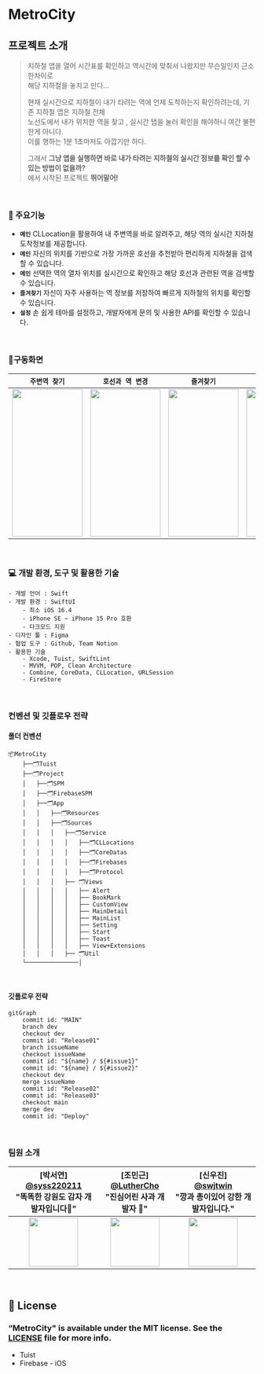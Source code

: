 # MetroCity


## 프로젝트 소개
> 지하철 앱을 열어 시간표를 확인하고 역시간에 맞춰서 나왔지만 무슨일인지 근소한차이로  
> 해당 지하철을 놓치고 만다…  
> 
> 현재 실시간으로 지하철이 내가 타려는 역에 언제 도착하는지 확인하려는데, 기존 지하철 앱은 지하철 전체  
> 노선도에서 내가 위치한 역을 찾고 , 실시간 탭을 눌러 확인을 해야하니 여간 불편한게 아니다.  
> 이를 행하는 1분 1초마저도 아깝기만 하다.  
> 
> 그래서 **그냥 앱을 실행하면 바로 내가 타려는 지하철의 실시간 정보를 확인 할 수 있는 방법이 없을까?**  
> 에서 시작된 프로젝트 **뛰어말어!**  

<br>

### 💫 주요기능
- **`메인`** CLLocation을 활용하여 내 주변역을 바로 알려주고, 해당 역의 실시간 지하철 도착정보를 제공합니다.
- **`메인`** 자신의 위치를 기반으로 가장 가까운 호선을 추천받아 편리하게 지하철을 검색할 수 있습니다.
- **`메인`** 선택한 역의 열차 위치를 실시간으로 확인하고 해당 호선과 관련된 역을 검색할 수 있습니다.
- **`즐겨찾기`** 자신이 자주 사용하는 역 정보를 저장하여 빠르게 지하철의 위치를 확인할 수 있습니다.
- **`설정`** 손 쉽게 테마를 설정하고, 개발자에게 문의 및 사용한 API를 확인할 수 있습니다.

<br>

### 📱구동화면
|**`주변역 찾기`**|**`호선과 역 변경`**|**`즐겨찾기`**|**`검색`**|**`다크모드`**|
|-------|-------|-------|-------|-------|
|<img src="https://github.com/MetroMates/metroCity/assets/110394722/a7c280d7-559f-4b31-87ff-4409a803b9cb" width="143" height="300">|<img src="https://github.com/MetroMates/metroCity/assets/110394722/f6926dd5-5727-4efc-861d-747de051e823" width="143" height="300">|<img src="https://github.com/MetroMates/metroCity/assets/110394722/e3da76e2-79e6-4c3a-942a-2119b4827a88" width="143" height="300">| <img src="https://github.com/MetroMates/metroCity/assets/110394722/4eab836b-4d00-4676-9746-cbfe1196ede8" width="143" height="300">|<img src = "https://github.com/MetroMates/metroCity/assets/110394722/027628eb-8888-4d91-84c7-4674f2bb8037" width="143" height="300" >|

<br>

### 💻 개발 환경, 도구 및 활용한 기술

```
- 개발 언어 : Swift
- 개발 환경 : SwiftUI
    - 최소 iOS 16.4
    - iPhone SE ~ iPhone 15 Pro 호환
    - 다크모드 지원
- 디자인 툴 : Figma
- 협업 도구 : Github, Team Notion
- 활용한 기술
    - Xcode, Tuist, SwiftLint
    - MVVM, POP, Clean Architecture
    - Combine, CoreData, CLLocation, URLSession
    - FireStore
```
<br>

### 컨벤션 및 깃플로우 전략
#### 폴더 컨벤션

```
📦MetroCity
    ├──🗂️Tuist
    ├──🗂️Project
    │   ├──🗂️SPM
    │   ├──🗂️FirebaseSPM
    │   ├──🗂️App
    │   │   ├──🗂️Resources
    │   │   ├──🗂️Sources
    │   │   │   ├──🗂️Service
    │   │   │   │   ├──🗂️CLLocations
    │   │   │   │   ├──🗂️CoreDatas
    │   │   │   │   ├──🗂️Firebases
    │   │   │   │   ├──🗂️Protocol
    │   │   │   ├── 🗂️Views
    │   │   │   │   ├── Alert
    │   │   │   │   ├── BookMark
    │   │   │   │   ├── CustomView
    │   │   │   │   ├── MainDetail
    │   │   │   │   ├── MainList
    │   │   │   │   ├── Setting
    │   │   │   │   ├── Start
    │   │   │   │   ├── Toast
    │   │   │   │   ├── View+Extensions
    │   │   │   ├── 🗂️Util
    └───────────────│
```
<br>

#### 깃플로우 전략
```mermaid
gitGraph
    commit id: "MAIN"
    branch dev
    checkout dev
    commit id: "Release01"
    branch issueName
    checkout issueName
    commit id: "${name} / ${#issue1}"
    commit id: "${name} / ${#issue2}"
    checkout dev
    merge issueName
    commit id: "Release02"
    commit id: "Release03"
    checkout main
    merge dev
    commit id: "Deploy"
```

<br>

### 팀원 소개
<div align="center">  

|[박서연]<br/> [@syss220211](https://github.com/syss220211)<br/> "똑똑한 강원도 감자 개발자입니다🥔" | [조민근]<br/> [@LutherCho](https://github.com/LutherCho)<br/> "진심어린 사과 개발자 🍎" | [신우진]<br/> [@swjtwin](https://github.com/swjtwin) <br/> "깡과 총이있어 강한 개발자입니다." |
| :--------------------------------------------: | :----------------------------------------: | :--------------------------------------: | 
| <img src="https://avatars.githubusercontent.com/u/110394722?v=4" width="100" height="100"> | <img src="https://avatars.githubusercontent.com/u/127810279?v=4" width="100" height="100"> | <img src="https://avatars.githubusercontent.com/u/37550637?v=4" width="100" height="100"> |  

</div>
 

<br>

## 📄 License
### “MetroCity" is available under the MIT license. See the [LICENSE](https://github.com/APPSCHOOL3-iOS/final-zeno/blob/main/LICENSE) file for more info.
- Tuist
- Firebase - iOS

